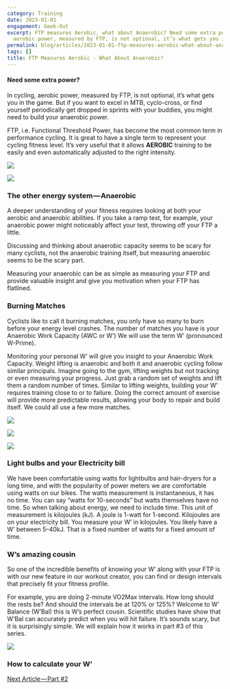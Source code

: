 ```yaml
---
category: Training
date: 2023-01-01
engagement: Geek-Out
excerpt: FTP measures Aerobic, what about Anaerobic? Need some extra power? In cycling,
  aerobic power, measured by FTP, is not optional, it’s what gets you in...
permalink: blog/articles/2023-01-01-ftp-measures-aerobic-what-about-anaerobic-929722eb2016
tags: []
title: FTP Measures Aerobic - What About Anaerobic?
---
```

#### Need some extra power?

In cycling, aerobic power, measured by FTP, is not optional, it’s what gets you in the game. But if you want to excel in MTB, cyclo-cross, or find yourself periodically get dropped in sprints with your buddies, you might need to build your anaerobic power.

FTP, i.e. Functional Threshold Power, has become the most common term in performance cycling. It is great to have a single term to represent your cycling fitness level. It’s very useful that it allows **AEROBIC** training to be easily and even automatically adjusted to the right intensity.

![](https://shared-web.s3.amazonaws.com/blog/images/2024-03-0XOzrJ9RinsaYnqv8.png)

![](https://shared-web.s3.amazonaws.com/blog/images/2024-03-0RRh402_XqybSuGBV.png)

### The other energy system — Anaerobic

A deeper understanding of your fitness requires looking at both your aerobic and anaerobic abilities. If you take a ramp test, for example, your anaerobic power might noticeably affect your test, throwing off your FTP a little.

Discussing and thinking about anaerobic capacity seems to be scary for many cyclists, not the anaerobic training itself, but measuring anaerobic seems to be the scary part.

Measuring your anaerobic can be as simple as measuring your FTP and provide valuable insight and give you motivation when your FTP has flatlined.

### Burning Matches

Cyclists like to call it burning matches, you only have so many to burn before your energy level crashes. The number of matches you have is your Anaerobic Work Capacity (AWC or W’) We will use the term W’ (pronounced W-Prime).

Monitoring your personal W’ will give you insight to your Anaerobic Work Capacity. Weight lifting is anaerobic and both it and anaerobic cycling follow similar principals. Imagine going to the gym, lifting weights but not tracking or even measuring your progress. Just grab a random set of weights and lift them a random number of times. Similar to lifting weights, building your W’ requires training close to or to failure. Doing the correct amount of exercise will provide more predictable results, allowing your body to repair and build itself. We could all use a few more matches.

![](https://shared-web.s3.amazonaws.com/blog/images/2024-03-0TOqNMHh15K4t9Q0D.png)

![](https://shared-web.s3.amazonaws.com/blog/images/2024-03-0bN-mxf7XLySPsZrM.jpg)

![](https://shared-web.s3.amazonaws.com/blog/images/2024-03-0bSajC43XgSgjMdbg.jpg)

### Light bulbs and your Electricity bill

We have been comfortable using watts for lightbulbs and hair-dryers for a long time, and with the popularity of power meters we are comfortable using watts on our bikes. The watts measurement is instantaneous, it has no time. You can say “watts for 10-seconds” but watts themselves have no time. So when talking about energy, we need to include time. This unit of measurement is kilojoules (kJ). A joule is 1-watt for 1-second. Kilojoules are on your electricity bill. You measure your W’ in kilojoules. You likely have a W’ between 5–40kJ. That is a fixed number of watts for a fixed amount of time.

### W’s amazing cousin

So one of the incredible benefits of knowing your W’ along with your FTP is with our new feature in our workout creator, you can find or design intervals that precisely fit your fitness profile.

For example, you are doing 2-minute VO2Max intervals. How long should the rests be? And should the intervals be at 120% or 125%? Welcome to W’ Balance (W’Bal) this is W’s perfect cousin. Scientific studies have show that W’Bal can accurately predict when you will hit failure. It’s sounds scary, but it is surprisingly simple. We will explain how it works in part #3 of this series.

![](https://shared-web.s3.amazonaws.com/blog/images/2024-03-0tEX9iX-e_s3jfqNk.jpg)

### How to calculate your W’

[Next Article — Part #2](https://trainerday.com/how-to-calculate-your-critical-power-cp-and-w/)
